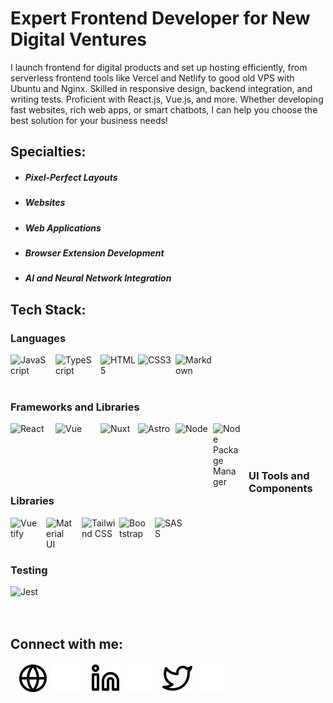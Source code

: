 # Expert Frontend Developer for New Digital Ventures

I launch frontend for digital products and set up hosting efficiently, from serverless frontend tools like Vercel and Netlify to good old VPS with Ubuntu and Nginx. Skilled in responsive design, backend integration, and writing tests. Proficient with React.js, Vue.js, and more. Whether developing fast websites, rich web apps, or smart chatbots, I can help you choose the best solution for your business needs!

## Specialties:
- ##### Pixel-Perfect Layouts
- ##### Websites
- ##### Web Applications
- ##### Browser Extension Development
- ##### AI and Neural Network Integration

## Tech Stack:

### Languages
<img align="left" alt="JavaScript" src="https://cdn.jsdelivr.net/gh/devicons/devicon@latest/icons/javascript/javascript-original.svg" style="width: 60px;padding-right:12px;" />
<img align="left" alt="TypeScript" src="https://cdn.jsdelivr.net/gh/devicons/devicon@latest/icons/typescript/typescript-original.svg" style="width: 60px;padding-right:12px;" />
<picture>
  <source media="(prefers-color-scheme: dark)" srcset="https://cdn.jsdelivr.net/gh/devicons/devicon@latest/icons/html5/html5-plain-wordmark.svg">
  <img alt="HTML5" src="https://cdn.jsdelivr.net/gh/devicons/devicon@latest/icons/html5/html5-original-wordmark.svg" width="60" align="left">
</picture>
<picture>
  <source media="(prefers-color-scheme: dark)" srcset="https://cdn.jsdelivr.net/gh/devicons/devicon@latest/icons/css3/css3-plain-wordmark.svg">
  <img alt="CSS3" src="https://cdn.jsdelivr.net/gh/devicons/devicon@latest/icons/css3/css3-original-wordmark.svg" width="60" align="left">
</picture>
<picture>
  <source media="(prefers-color-scheme: dark)" srcset="https://cdn.jsdelivr.net/gh/devicons/devicon@latest/icons/markdown/markdown-original.svg" width="0">
  <img alt="Markdown" src="https://cdn.jsdelivr.net/gh/devicons/devicon@latest/icons/markdown/markdown-original.svg" width="60" align="left">
</picture>
<br><br><br>

### Frameworks and Libraries
<img align="left" alt="React" src="https://cdn.jsdelivr.net/gh/devicons/devicon@latest/icons/react/react-original-wordmark.svg" style="width: 60px;padding-right:12px;" />
<img align="left" alt="Vue" src="https://cdn.jsdelivr.net/gh/devicons/devicon@latest/icons/vuejs/vuejs-original-wordmark.svg" style="width: 60px;padding-right:12px;" />
<picture>
  <source media="(prefers-color-scheme: dark)" srcset="https://cdn.jsdelivr.net/gh/devicons/devicon@latest/icons/nuxtjs/nuxtjs-original.svg">
  <img alt="Nuxt" src="https://cdn.jsdelivr.net/gh/devicons/devicon@latest/icons/nuxtjs/nuxtjs-original-wordmark.svg" width="60" align="left">
</picture>
<picture>
  <source media="(prefers-color-scheme: dark)" srcset="https://cdn.jsdelivr.net/gh/devicons/devicon@latest/icons/astro/astro-original.svg" width="0">
  <img alt="Astro" src="https://cdn.jsdelivr.net/gh/devicons/devicon@latest/icons/astro/astro-original-wordmark.svg"a width="60" align="left">
</picture>
<picture>
  <source media="(prefers-color-scheme: dark)" srcset="https://cdn.jsdelivr.net/gh/devicons/devicon@latest/icons/nodejs/nodejs-plain-wordmark.svg">
  <img alt="Node" src="https://cdn.jsdelivr.net/gh/devicons/devicon@latest/icons/nodejs/nodejs-original-wordmark.svg"a width="60" align="left">
</picture>
<img align="left" alt="Node Package Manager" src="https://cdn.jsdelivr.net/gh/devicons/devicon@latest/icons/npm/npm-original-wordmark.svg" style="width:45px;padding-right:12px;" />
<br><br><br>

### UI Tools and Components Libraries
<img align="left" alt="Vuetify" src="https://cdn.jsdelivr.net/gh/devicons/devicon@latest/icons/vuetify/vuetify-original.svg" style="width:45px;padding-right:12px;" />
<img align="left" alt="Material UI" src="https://cdn.jsdelivr.net/gh/devicons/devicon@latest/icons/materialui/materialui-original.svg" style="width:45px;padding-right:12px;" />
<picture>
  <source media="(prefers-color-scheme: dark)" srcset="https://cdn.jsdelivr.net/gh/devicons/devicon@latest/icons/tailwindcss/tailwindcss-original.svg">
  <img alt="Tailwind CSS" src="https://cdn.jsdelivr.net/gh/devicons/devicon@latest/icons/tailwindcss/tailwindcss-plain-wordmark.svg" width="60" align="left">
</picture>
<img align="left" alt="Bootstrap" src="https://cdn.jsdelivr.net/gh/devicons/devicon@latest/icons/bootstrap/bootstrap-original-wordmark.svg" style="width:45px;padding-right:12px;" />
<img align="left" alt="SASS" src="https://cdn.jsdelivr.net/gh/devicons/devicon@latest/icons/sass/sass-original.svg" style="width:45px;padding-right:12px;" />
<br><br><br>

### Testing
<img align="left" alt="Jest" src="https://cdn.jsdelivr.net/gh/devicons/devicon@latest/icons/jest/jest-plain.svg" style="width:45px;padding-right:12px;" />
<br><br><br>

## Connect with me:

&nbsp;&nbsp;
[![website](./img/globe-light.svg)](https://apalevich.com#gh-light-mode-only)
[![website](./img/globe-dark.svg)](https://apalevich.com#gh-dark-mode-only)
&nbsp;&nbsp;
[![website](./img/linkedin-light.svg)](https://linkedin.com/in/apalevich#gh-light-mode-only)
[![website](./img/linkedin-dark.svg)](https://linkedin.com/in/apalevich#gh-dark-mode-only)
&nbsp;&nbsp;
[![website](./img/twitter-light.svg)](https://twitter.com/apalevich#gh-light-mode-only)
[![website](./img/twitter-dark.svg)](https://twitter.com/apalevich#gh-dark-mode-only)
&nbsp;&nbsp;
<br>
